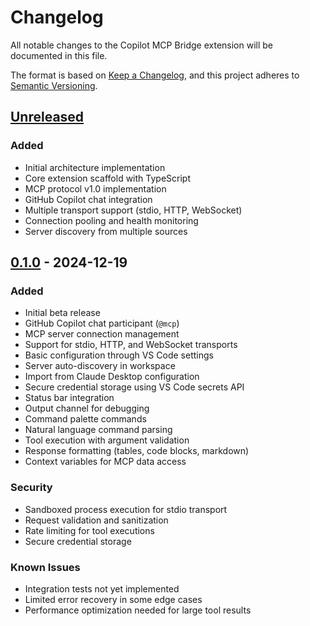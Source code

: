 # Changelog

All notable changes to the Copilot MCP Bridge extension will be documented in this file.

The format is based on [Keep a Changelog](https://keepachangelog.com/en/1.0.0/),
and this project adheres to [Semantic Versioning](https://semver.org/spec/v2.0.0.html).

## [Unreleased]
### Added
- Initial architecture implementation
- Core extension scaffold with TypeScript
- MCP protocol v1.0 implementation
- GitHub Copilot chat integration
- Multiple transport support (stdio, HTTP, WebSocket)
- Connection pooling and health monitoring
- Server discovery from multiple sources

## [0.1.0] - 2024-12-19
### Added
- Initial beta release
- GitHub Copilot chat participant (`@mcp`)
- MCP server connection management
- Support for stdio, HTTP, and WebSocket transports
- Basic configuration through VS Code settings
- Server auto-discovery in workspace
- Import from Claude Desktop configuration
- Secure credential storage using VS Code secrets API
- Status bar integration
- Output channel for debugging
- Command palette commands
- Natural language command parsing
- Tool execution with argument validation
- Response formatting (tables, code blocks, markdown)
- Context variables for MCP data access

### Security
- Sandboxed process execution for stdio transport
- Request validation and sanitization
- Rate limiting for tool executions
- Secure credential storage

### Known Issues
- Integration tests not yet implemented
- Limited error recovery in some edge cases
- Performance optimization needed for large tool results

[Unreleased]: https://github.com/yourusername/copilot-mcp-bridge/compare/v0.1.0...HEAD
[0.1.0]: https://github.com/yourusername/copilot-mcp-bridge/releases/tag/v0.1.0